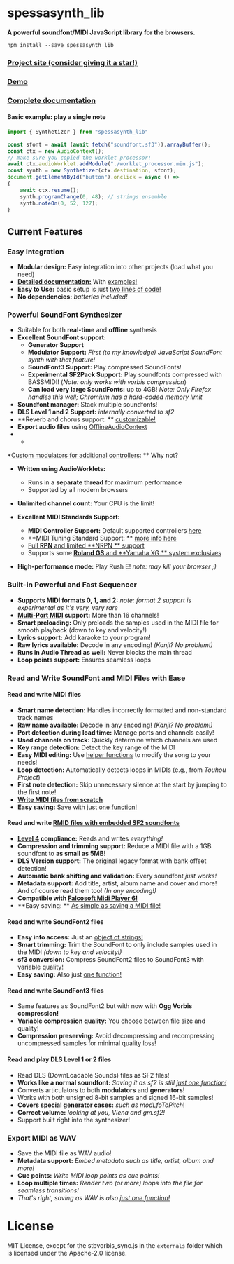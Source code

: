 # spessasynth_lib

**A powerful soundfont/MIDI JavaScript library for the browsers.**

```shell
npm install --save spessasynth_lib
```

### [Project site (consider giving it a star!)](https://github.com/spessasus/SpessaSynth)

### [Demo](https://spessasus.github.io/SpessaSynth)

### [Complete documentation](https://github.com/spessasus/SpessaSynth/wiki/Usage-As-Library)

#### Basic example: play a single note

```js
import { Synthetizer } from "spessasynth_lib"

const sfont = await (await fetch("soundfont.sf3")).arrayBuffer();
const ctx = new AudioContext();
// make sure you copied the worklet processor!
await ctx.audioWorklet.addModule("./worklet_processor.min.js");
const synth = new Synthetizer(ctx.destination, sfont);
document.getElementById("button").onclick = async () =>
{
    await ctx.resume();
    synth.programChange(0, 48); // strings ensemble
    synth.noteOn(0, 52, 127);
}
```

## Current Features

### Easy Integration

- **Modular design:** Easy integration into other projects (load what you need)
- **[Detailed documentation:](https://github.com/spessasus/SpessaSynth/wiki/Home)**
  With [examples!](https://github.com/spessasus/SpessaSynth/wiki/Usage-As-Library#examples)
- **Easy to Use:** basic setup is
  just [two lines of code!](https://github.com/spessasus/SpessaSynth/wiki/Usage-As-Library#minimal-setup)
- **No dependencies:** _batteries included!_

### Powerful SoundFont Synthesizer

- Suitable for both **real-time** and **offline** synthesis
- **Excellent SoundFont support:**
    - **Generator Support**
    - **Modulator Support:** *First (to my knowledge) JavaScript SoundFont synth with that feature!*
    - **SoundFont3 Support:** Play compressed SoundFonts!
    - **Experimental SF2Pack Support:** Play soundfonts compressed with BASSMIDI! (*Note: only works with vorbis
      compression*)
    - **Can load very large SoundFonts:** up to 4GB! *Note: Only Firefox handles this well; Chromium has a hard-coded
      memory limit*
- **Soundfont manager:** Stack multiple soundfonts!
- **DLS Level 1 and 2 Support:** *internally converted to sf2*
- **Reverb and chorus support:
  ** [customizable!](https://github.com/spessasus/SpessaSynth/wiki/Synthetizer-Class#effects-configuration-object)
- **Export audio files**
  using [OfflineAudioContext](https://developer.mozilla.org/en-US/docs/Web/API/OfflineAudioContext)
-
    *

*[Custom modulators for additional controllers](https://github.com/spessasus/SpessaSynth/wiki/Modulator-Class#default-modulators):
** Why not?

- **Written using AudioWorklets:**
    - Runs in a **separate thread** for maximum performance
    - Supported by all modern browsers
- **Unlimited channel count:** Your CPU is the limit!
- **Excellent MIDI Standards Support:**
    - **MIDI Controller Support:** Default supported
      controllers [here](https://github.com/spessasus/SpessaSynth/wiki/MIDI-Implementation#supported-controllers)
    - **MIDI Tuning Standard Support:
      ** [more info here](https://github.com/spessasus/SpessaSynth/wiki/MIDI-Implementation#midi-tuning-standard)
    - [Full **RPN** and limited **NRPN
      ** support](https://github.com/spessasus/SpessaSynth/wiki/MIDI-Implementation#supported-registered-parameters)
    - Supports some [**Roland GS** and **Yamaha XG
      ** system exclusives](https://github.com/spessasus/SpessaSynth/wiki/MIDI-Implementation#supported-system-exclusives)

- **High-performance mode:** Play Rush E! _note: may kill your browser ;)_

### Built-in Powerful and Fast Sequencer

- **Supports MIDI formats 0, 1, and 2:** _note: format 2 support is experimental as it's very, very rare_
- **[Multi-Port MIDI](https://github.com/spessasus/SpessaSynth/wiki/About-Multi-Port) support:** More than 16 channels!
- **Smart preloading:** Only preloads the samples used in the MIDI file for smooth playback (down to key and velocity!)
- **Lyrics support:** Add karaoke to your program!
- **Raw lyrics available:** Decode in any encoding! *(Kanji? No problem!)*
- **Runs in Audio Thread as well:** Never blocks the main thread
- **Loop points support:** Ensures seamless loops

### Read and Write SoundFont and MIDI Files with Ease

#### Read and write MIDI files

- **Smart name detection:** Handles incorrectly formatted and non-standard track names
- **Raw name available:** Decode in any encoding! *(Kanji? No problem!)*
- **Port detection during load time:** Manage ports and channels easily!
- **Used channels on track:** Quickly determine which channels are used
- **Key range detection:** Detect the key range of the MIDI
- **Easy MIDI editing:**
  Use [helper functions](https://github.com/spessasus/SpessaSynth/wiki/Writing-MIDI-Files#modifymidi) to modify the song
  to your needs!
- **Loop detection:** Automatically detects loops in MIDIs (e.g., from _Touhou Project_)
- **First note detection:** Skip unnecessary silence at the start by jumping to the first note!
- **[Write MIDI files from scratch](https://github.com/spessasus/SpessaSynth/wiki/Creating-MIDI-Files)**
- **Easy saving:** Save with
  just [one function!](https://github.com/spessasus/SpessaSynth/wiki/Writing-MIDI-Files#writemidifile)

#### Read and write [RMID files with embedded SF2 soundfonts](https://github.com/spessasus/sf2-rmidi-specification#readme)

- **[Level 4](https://github.com/spessasus/sf2-rmidi-specification#level-4) compliance:** Reads and writes *everything!*
- **Compression and trimming support:** Reduce a MIDI file with a 1GB soundfont to **as small as 5MB**!
- **DLS Version support:** The original legacy format with bank offset detection!
- **Automatic bank shifting and validation:** Every soundfont *just works!*
- **Metadata support:** Add title, artist, album name and cover and more! And of course read them too! *(In any
  encoding!)*
- **Compatible with [Falcosoft Midi Player 6!](https://falcosoft.hu/softwares.html#midiplayer)**
- **Easy saving:
  ** [As simple as saving a MIDI file!](https://github.com/spessasus/SpessaSynth/wiki/Writing-MIDI-Files#writermidi)

#### Read and write SoundFont2 files

- **Easy info access:** Just
  an [object of strings!](https://github.com/spessasus/SpessaSynth/wiki/SoundFont2-Class#soundfontinfo)
- **Smart trimming:** Trim the SoundFont to only include samples used in the MIDI *(down to key and velocity!)*
- **sf3 conversion:** Compress SoundFont2 files to SoundFont3 with variable quality!
- **Easy saving:** Also just [one function!](https://github.com/spessasus/SpessaSynth/wiki/SoundFont2-Class#write)

#### Read and write SoundFont3 files

- Same features as SoundFont2 but with now with **Ogg Vorbis compression!**
- **Variable compression quality:** You choose between file size and quality!
- **Compression preserving:** Avoid decompressing and recompressing uncompressed samples for minimal quality loss!

#### Read and play DLS Level 1 or 2 files

- Read DLS (DownLoadable Sounds) files as SF2 files!
- **Works like a normal soundfont:** *Saving it as sf2 is
  still [just one function!](https://github.com/spessasus/SpessaSynth/wiki/SoundFont2-Class#write)*
- Converts articulators to both **modulators** and **generators**!
- Works with both unsigned 8-bit samples and signed 16-bit samples!
- **Covers special generator cases:** *such as modLfoToPitch*!
- **Correct volume:** *looking at you, Viena and gm.sf2!*
- Support built right into the synthesizer!

### Export MIDI as WAV

- Save the MIDI file as WAV audio!
- **Metadata support:** *Embed metadata such as title, artist, album and more!*
- **Cue points:** *Write MIDI loop points as cue points!*
- **Loop multiple times:** *Render two (or more) loops into the file for seamless transitions!*
- *That's right, saving as WAV is
  also [just one function!](https://github.com/spessasus/SpessaSynth/wiki/Writing-Wave-Files#audiobuffertowav)*

# License

MIT License, except for the stbvorbis_sync.js in the `externals` folder which is licensed under the Apache-2.0 license.